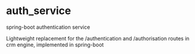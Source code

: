 # auth_service
spring-boot authentication service

Lightweight replacement for the /authentication and /authorisation routes in crm engine, implemented in spring-boot
